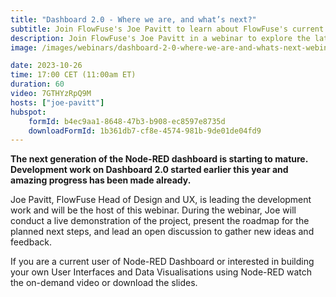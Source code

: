 ```yaml
---
title: "Dashboard 2.0 - Where we are, and what’s next?"
subtitle: Join FlowFuse's Joe Pavitt to learn about FlowFuse's current development work to update Node-RED Dashboard project.
description: Join FlowFuse's Joe Pavitt in a webinar to explore the latest updates on Node-RED Dashboard 2.0. Learn about current development progress, future plans, and participate in an open discussion.
image: /images/webinars/dashboard-2-0-where-we-are-and-whats-next-webinar-october.jpg

date: 2023-10-26
time: 17:00 CET (11:00am ET) 
duration: 60
video: 7GTHYzRpQ9M
hosts: ["joe-pavitt"]
hubspot:
    formId: b4ec9aa1-8648-47b3-b908-ec8597e8735d
    downloadFormId: 1b361db7-cf8e-4574-981b-9de01de04fd9
---
```


**The next generation of the Node-RED dashboard is starting to mature. Development work on Dashboard 2.0 started earlier this year and amazing progress has been made already.**

<!--more-->

Joe Pavitt, FlowFuse Head of Design and UX, is leading the development work and will be the host of this webinar. During the webinar, Joe will conduct a live demonstration of the project, present the roadmap for the planned next steps, and lead an open discussion to gather new ideas and feedback.

If you are a current user of Node-RED Dashboard or interested in building your own User Interfaces and Data Visualisations using Node-RED watch the on-demand video or download the slides. 


